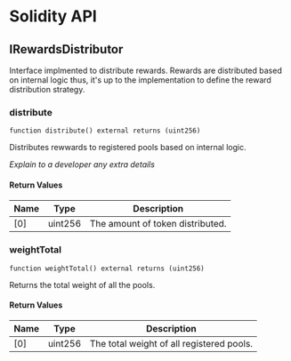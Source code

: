 # Solidity API

## IRewardsDistributor

Interface implmented to distribute rewards. Rewards are distributed based on internal logic
thus, it's up to the implementation to define the reward distribution strategy.

### distribute

```solidity
function distribute() external returns (uint256)
```

Distributes rewwards to registered pools based on internal logic.

_Explain to a developer any extra details_

#### Return Values

| Name | Type | Description |
| ---- | ---- | ----------- |
| [0] | uint256 | The amount of token distributed. |

### weightTotal

```solidity
function weightTotal() external returns (uint256)
```

Returns the total weight of all the pools.

#### Return Values

| Name | Type | Description |
| ---- | ---- | ----------- |
| [0] | uint256 | The total weight of all registered pools. |

